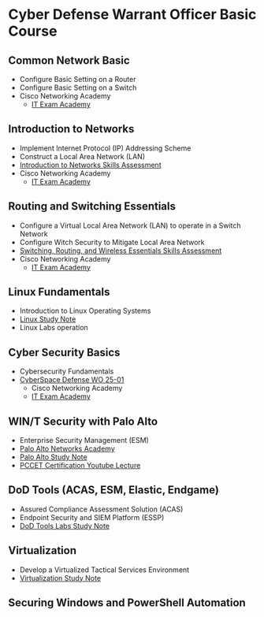 # Cyber Defense Warrant Officer Basic Course

## Common Network Basic

* Configure Basic Setting on a Router
* Configure Basic Setting on a Switch
* Cisco Networking Academy
  - [IT Exam Academy](https://itexamanswers.net/)

## Introduction to Networks

* Implement Internet Protocol (IP) Addressing Scheme
* Construct a Local Area Network (LAN)
* [Introduction to Networks Skills Assessment](https://itexamanswers.net/hands-on-skills-exam-ccnav7-itn-skills-assessment-answers.html)
* Cisco Networking Academy
  - [IT Exam Academy](https://itexamanswers.net/)

## Routing and Switching Essentials

* Configure a Virtual Local Area Network (LAN) to operate in a Switch Network
* Configure Witch Security to Mitigate Local Area Network
* [Switching, Routing, and Wireless Essentials Skills Assessment](https://itexamanswers.net/hands-on-skills-exam-ccnav7-srwe-skills-assessment-answers.html)
* Cisco Networking Academy
  - [IT Exam Academy](https://itexamanswers.net/)

## Linux Fundamentals

* Introduction to Linux Operating Systems
* [Linux Study Note]()
* Linux Labs operation

## Cyber Security Basics

* Cybersecurity Fundamentals
* [CyberSpace Defense WO 25-01](https://github.com/SEUNGHO-Y00/ProfessionalStudy/blob/main/WOBC/CyberSpaceDefense.md)
  - Cisco Networking Academy
  - [IT Exam Academy](https://itexamanswers.net/ccna-cybersecurity-operations-cyber-ops-v1-1-exam-answers.html)

## WIN/T Security with Palo Alto

* Enterprise Security Management (ESM)
* [Palo Alto Networks Academy](https://paloaltonetworksacademy.net/)
* [Palo Alto Study Note](https://github.com/SEUNGHO-Y00/ProfessionalStudy/blob/main/WOBC/PaloAlto.md)
* [PCCET Certification Youtube Lecture](https://youtu.be/bKU4VShdPuY?si=FteWn-qWFnk0FIAm)

## DoD Tools (ACAS, ESM, Elastic, Endgame)

* Assured Compliance Assessment Solution (ACAS)
* Endpoint Security and SIEM Platform (ESSP)
* [DoD Tools Labs Study Note](https://github.com/SEUNGHO-Y00/ProfessionalStudy/blob/main/WOBC/DoDToolsLabs.md)

## Virtualization

* Develop a Virtualized Tactical Services Environment
* [Virtualization Study Note](https://github.com/SEUNGHO-Y00/ProfessionalStudy/blob/main/WOBC/Virtualization.md)

## Securing Windows and PowerShell Automation




